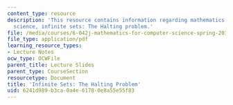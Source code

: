 ```yaml
---
content_type: resource
description: 'This resource contains information regarding mathematics for computer
  science, infinite sets: The Halting problem.'
file: /media/courses/6-042j-mathematics-for-computer-science-spring-2015/6241d989b3ca0a4e61780e8a55e55f83_MIT6_042JS15_haltingproblm.pdf
file_type: application/pdf
learning_resource_types:
- Lecture Notes
ocw_type: OCWFile
parent_title: Lecture Slides
parent_type: CourseSection
resourcetype: Document
title: 'Infinite Sets: The Halting Problem'
uid: 6241d989-b3ca-0a4e-6178-0e8a55e55f83
---
```

